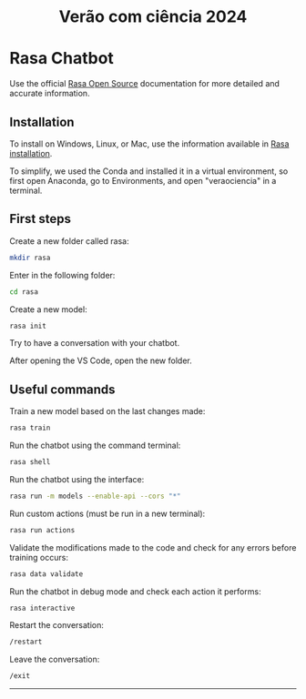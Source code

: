 <h1 align="center">Verão com ciência 2024</h1>

# Rasa Chatbot
Use the official [Rasa Open Source](https://rasa.com/docs/rasa/) documentation for more detailed and accurate information.
## Installation
To install on Windows, Linux, or Mac, use the information available in [Rasa installation](https://rasa.com/docs/rasa/installation/environment-set-up/).

To simplify, we used the Conda and installed it in a virtual environment, so first open Anaconda, go to Environments, and open "veraociencia" in a terminal.

## First steps
Create a new folder called rasa:
```bash
mkdir rasa
```
Enter in the following folder:
```bash
cd rasa
```
Create a new model:
```bash
rasa init
```
Try to have a conversation with your chatbot.

After opening the VS Code, open the new folder.

## Useful commands
Train a new model based on the last changes made:
```bash
rasa train
```

Run the chatbot using the command terminal:
```bash
rasa shell
```

Run the chatbot using the interface:
```bash
rasa run -m models --enable-api --cors "*"
```

Run custom actions (must be run in a new terminal):
```bash
rasa run actions
```

Validate the modifications made to the code and check for any errors before training occurs:
```bash
rasa data validate
```

Run the chatbot in debug mode and check each action it performs:
```bash
rasa interactive 
```
Restart the conversation:
```bash
/restart
```

Leave the conversation:
```bash
/exit
```
___
